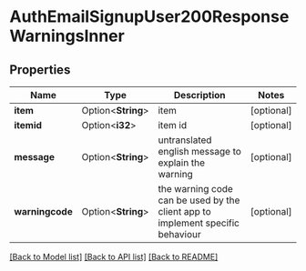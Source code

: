 # AuthEmailSignupUser200ResponseWarningsInner

## Properties

Name | Type | Description | Notes
------------ | ------------- | ------------- | -------------
**item** | Option<**String**> | item | [optional]
**itemid** | Option<**i32**> | item id | [optional]
**message** | Option<**String**> | untranslated english message to explain the warning | [optional]
**warningcode** | Option<**String**> | the warning code can be used by the client app to implement specific behaviour | [optional]

[[Back to Model list]](../README.md#documentation-for-models) [[Back to API list]](../README.md#documentation-for-api-endpoints) [[Back to README]](../README.md)


